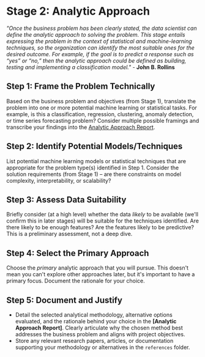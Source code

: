 # Stage 2: Analytic Approach

_"Once the business problem has been clearly stated, the data scientist can define the analytic approach to solving the problem. This stage entails expressing the problem in the context of statistical and machine-learning techniques, so the organization can identify the most suitable ones for the desired outcome. For example, if the goal is to predict a response such as “yes” or “no,” then the analytic approach could be defined as building, testing and implementing a classification model."_ - **John B. Rollins**

## Step 1: Frame the Problem Technically
Based on the business problem and objectives (from Stage 1), translate the problem into one or more potential machine learning or statistical tasks. For example, is this a classification, regression, clustering, anomaly detection, or time series forecasting problem? Consider multiple possible framings and transcribe your findings into the [Analytic Approach Report](./references/02_analytic_approach_report.md).

## Step 2: Identify Potential Models/Techniques
List potential machine learning models or statistical techniques that are appropriate for the problem type(s) identified in Step 1. Consider the solution requirements (from Stage 1) – are there constraints on model complexity, interpretability, or scalability?

## Step 3: Assess Data Suitability
Briefly consider (at a high level) whether the data *likely* to be available (we'll confirm this in later stages) will be suitable for the techniques identified. Are there likely to be enough features? Are the features likely to be predictive? This is a preliminary assessment, not a deep dive.

## Step 4: Select the Primary Approach
Choose the *primary* analytic approach that you will pursue. This doesn't mean you can't explore other approaches later, but it's important to have a primary focus. Document the rationale for your choice.

## Step 5: Document and Justify
* Detail the selected analytical methodology, alternative options evaluated, and the rationale behind your choice in the **[Analytic Approach Report]**. Clearly articulate why the chosen method best addresses the business problem and aligns with project objectives.
* Store any relevant research papers, articles, or documentation supporting your methodology or alternatives in the `references` folder.